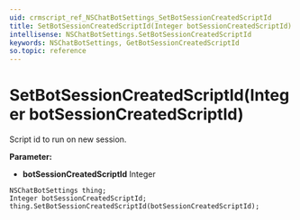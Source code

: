 ```yaml
---
uid: crmscript_ref_NSChatBotSettings_SetBotSessionCreatedScriptId
title: SetBotSessionCreatedScriptId(Integer botSessionCreatedScriptId)
intellisense: NSChatBotSettings.SetBotSessionCreatedScriptId
keywords: NSChatBotSettings, GetBotSessionCreatedScriptId
so.topic: reference
---
```


# SetBotSessionCreatedScriptId(Integer botSessionCreatedScriptId)

Script id to run on new session.

**Parameter:** 
 - **botSessionCreatedScriptId** Integer

```crmscript
NSChatBotSettings thing;
Integer botSessionCreatedScriptId;
thing.SetBotSessionCreatedScriptId(botSessionCreatedScriptId);
```

